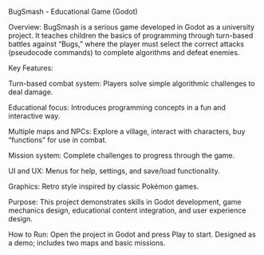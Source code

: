 BugSmash - Educational Game (Godot)

Overview:
BugSmash is a serious game developed in Godot as a university project. It teaches children the basics of programming through turn-based battles against “Bugs,” where the player must select the correct attacks (pseudocode commands) to complete algorithms and defeat enemies.

Key Features:

Turn-based combat system: Players solve simple algorithmic challenges to deal damage.

Educational focus: Introduces programming concepts in a fun and interactive way.

Multiple maps and NPCs: Explore a village, interact with characters, buy “functions” for use in combat.

Mission system: Complete challenges to progress through the game.

UI and UX: Menus for help, settings, and save/load functionality.

Graphics: Retro style inspired by classic Pokémon games.


Purpose:
This project demonstrates skills in Godot development, game mechanics design, educational content integration, and user experience design.

How to Run:
Open the project in Godot and press Play to start. Designed as a demo; includes two maps and basic missions.
